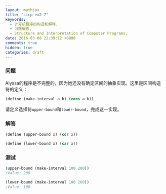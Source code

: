 ```yaml
---
layout: mathjax
title: "sicp-ex2-7"
keywords:
  - 计算机程序的构造和解释,
  - 习题解答,
  - Structure and Interpretation of Computer Programs,
date: 2016-03-08 22:39:12 +0800
comments: true
hidden: true
categories: draft
---
```


### 问题

Alyssa的程序是不完整的，因为她还没有确定区间的抽象实现。这里是区间构造符的定义：

``` scheme
(define (make-interval a b) (cons a b))
```

请定义选择符`upper-bound`和`lower-bound`，完成这一实现。

### 解答

``` scheme
(define (upper-bound x) (cdr x))

(define (lower-bound x) (car x))
```

### 测试

``` scheme
(upper-bound (make-interval 100 200))
;Value: 200

(lower-bound (make-interval 100 200))
;Value: 100
```
